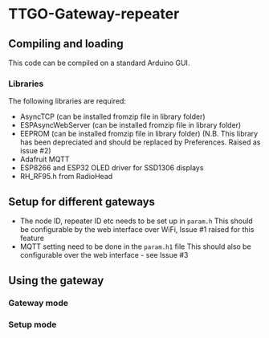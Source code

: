# TTGO-Gateway-repeater
## Compiling and loading
This code can be compiled on a standard Arduino GUI.
### Libraries
The following libraries are required:
- AsyncTCP (can be installed fromzip file in library folder)
- ESPAsyncWebServer (can be installed fromzip file in library folder)
- EEPROM (can be installed fromzip file in library folder) (N.B. This library has been depreciated and should be replaced by Preferences. Raised as issue #2)
- Adafruit MQTT
- ESP8266 and ESP32 OLED driver for SSD1306 displays
- RH_RF95.h from RadioHead

## Setup for different gateways
* The node ID, repeater ID etc needs to be set up in `param.h`
This should be configurable by the web interface over WiFi, Issue #1 raised for this feature
* MQTT setting need to be done in the `param.h1` file
This should also be configurable over the web interface - see Issue #3

## Using the gateway
### Gateway mode

### Setup mode
